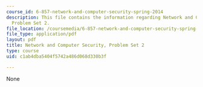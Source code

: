 ```yaml
---
course_id: 6-857-network-and-computer-security-spring-2014
description: This file contains the information regarding Network and Computer Security,
  Problem Set 2.
file_location: /coursemedia/6-857-network-and-computer-security-spring-2014/c1ab4dba5404f5742a486d068d330b3f_MIT6_857S14_ps2.pdf
file_type: application/pdf
layout: pdf
title: Network and Computer Security, Problem Set 2
type: course
uid: c1ab4dba5404f5742a486d068d330b3f

---
```

None